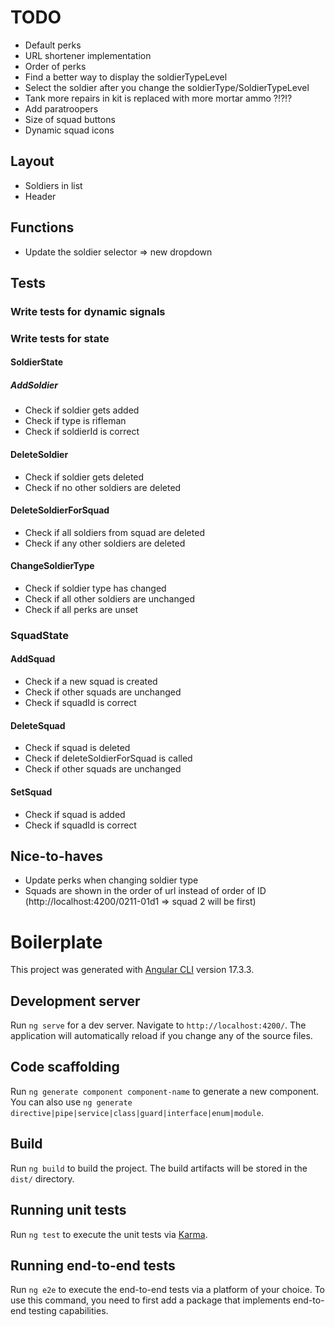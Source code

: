 # TODO
- Default perks
- URL shortener implementation
- Order of perks
- Find a better way to display the soldierTypeLevel
- Select the soldier after you change the soldierType/SoldierTypeLevel
- Tank more repairs in kit is replaced with more mortar ammo ?!?!? 
- Add paratroopers
- Size of squad buttons
- Dynamic squad icons 

## Layout
- Soldiers in list 
- Header

## Functions
- Update the soldier selector => new dropdown

## Tests
### Write tests for dynamic signals
### Write tests for state
#### SoldierState
##### AddSoldier
+ Check if soldier gets added
+ Check if type is rifleman
+ Check if soldierId is correct
#### DeleteSoldier
+ Check if soldier gets deleted
+ Check if no other soldiers are deleted
#### DeleteSoldierForSquad 
+ Check if all soldiers from squad are deleted
+ Check if any other soldiers are deleted
#### ChangeSoldierType
+ Check if soldier type has changed
+ Check if all other soldiers are unchanged
+ Check if all perks are unset
### SquadState
#### AddSquad
+ Check if a new squad is created
+ Check if other squads are unchanged
+ Check if squadId is correct
#### DeleteSquad
+ Check if squad is deleted
+ Check if deleteSoldierForSquad is called
+ Check if other squads are unchanged
#### SetSquad
- Check if squad is added
- Check if squadId is correct



## Nice-to-haves
- Update perks when changing soldier type
- Squads are shown in the order of url instead of order of ID (http://localhost:4200/0211-01d1 => squad 2 will be first)

# Boilerplate

This project was generated with [Angular CLI](https://github.com/angular/angular-cli) version 17.3.3.

## Development server

Run `ng serve` for a dev server. Navigate to `http://localhost:4200/`. The application will automatically reload if you change any of the source files.

## Code scaffolding

Run `ng generate component component-name` to generate a new component. You can also use `ng generate directive|pipe|service|class|guard|interface|enum|module`.

## Build

Run `ng build` to build the project. The build artifacts will be stored in the `dist/` directory.

## Running unit tests

Run `ng test` to execute the unit tests via [Karma](https://karma-runner.github.io).

## Running end-to-end tests

Run `ng e2e` to execute the end-to-end tests via a platform of your choice. To use this command, you need to first add a package that implements end-to-end testing capabilities.
